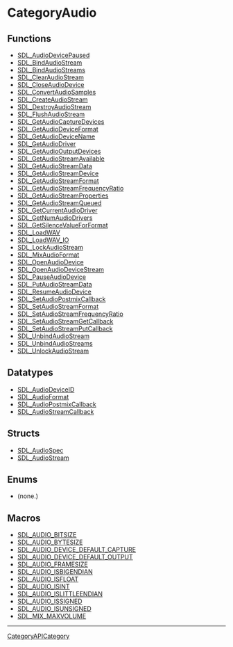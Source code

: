 # CategoryAudio

## Functions

<!-- DO NOT HAND-EDIT CATEGORY LISTS, THEY ARE AUTOGENERATED AND WILL BE OVERWRITTEN, BASED ON TAGS IN INDIVIDUAL PAGE FOOTERS. EDIT THOSE INSTEAD. -->
<!-- BEGIN CATEGORY LIST: CategoryAudio, CategoryAPIFunction -->
- [SDL_AudioDevicePaused](SDL_AudioDevicePaused)
- [SDL_BindAudioStream](SDL_BindAudioStream)
- [SDL_BindAudioStreams](SDL_BindAudioStreams)
- [SDL_ClearAudioStream](SDL_ClearAudioStream)
- [SDL_CloseAudioDevice](SDL_CloseAudioDevice)
- [SDL_ConvertAudioSamples](SDL_ConvertAudioSamples)
- [SDL_CreateAudioStream](SDL_CreateAudioStream)
- [SDL_DestroyAudioStream](SDL_DestroyAudioStream)
- [SDL_FlushAudioStream](SDL_FlushAudioStream)
- [SDL_GetAudioCaptureDevices](SDL_GetAudioCaptureDevices)
- [SDL_GetAudioDeviceFormat](SDL_GetAudioDeviceFormat)
- [SDL_GetAudioDeviceName](SDL_GetAudioDeviceName)
- [SDL_GetAudioDriver](SDL_GetAudioDriver)
- [SDL_GetAudioOutputDevices](SDL_GetAudioOutputDevices)
- [SDL_GetAudioStreamAvailable](SDL_GetAudioStreamAvailable)
- [SDL_GetAudioStreamData](SDL_GetAudioStreamData)
- [SDL_GetAudioStreamDevice](SDL_GetAudioStreamDevice)
- [SDL_GetAudioStreamFormat](SDL_GetAudioStreamFormat)
- [SDL_GetAudioStreamFrequencyRatio](SDL_GetAudioStreamFrequencyRatio)
- [SDL_GetAudioStreamProperties](SDL_GetAudioStreamProperties)
- [SDL_GetAudioStreamQueued](SDL_GetAudioStreamQueued)
- [SDL_GetCurrentAudioDriver](SDL_GetCurrentAudioDriver)
- [SDL_GetNumAudioDrivers](SDL_GetNumAudioDrivers)
- [SDL_GetSilenceValueForFormat](SDL_GetSilenceValueForFormat)
- [SDL_LoadWAV](SDL_LoadWAV)
- [SDL_LoadWAV_IO](SDL_LoadWAV_IO)
- [SDL_LockAudioStream](SDL_LockAudioStream)
- [SDL_MixAudioFormat](SDL_MixAudioFormat)
- [SDL_OpenAudioDevice](SDL_OpenAudioDevice)
- [SDL_OpenAudioDeviceStream](SDL_OpenAudioDeviceStream)
- [SDL_PauseAudioDevice](SDL_PauseAudioDevice)
- [SDL_PutAudioStreamData](SDL_PutAudioStreamData)
- [SDL_ResumeAudioDevice](SDL_ResumeAudioDevice)
- [SDL_SetAudioPostmixCallback](SDL_SetAudioPostmixCallback)
- [SDL_SetAudioStreamFormat](SDL_SetAudioStreamFormat)
- [SDL_SetAudioStreamFrequencyRatio](SDL_SetAudioStreamFrequencyRatio)
- [SDL_SetAudioStreamGetCallback](SDL_SetAudioStreamGetCallback)
- [SDL_SetAudioStreamPutCallback](SDL_SetAudioStreamPutCallback)
- [SDL_UnbindAudioStream](SDL_UnbindAudioStream)
- [SDL_UnbindAudioStreams](SDL_UnbindAudioStreams)
- [SDL_UnlockAudioStream](SDL_UnlockAudioStream)
<!-- END CATEGORY LIST -->

## Datatypes

<!-- DO NOT HAND-EDIT CATEGORY LISTS, THEY ARE AUTOGENERATED AND WILL BE OVERWRITTEN, BASED ON TAGS IN INDIVIDUAL PAGE FOOTERS. EDIT THOSE INSTEAD. -->
<!-- BEGIN CATEGORY LIST: CategoryAudio, CategoryAPIDatatype -->
- [SDL_AudioDeviceID](SDL_AudioDeviceID)
- [SDL_AudioFormat](SDL_AudioFormat)
- [SDL_AudioPostmixCallback](SDL_AudioPostmixCallback)
- [SDL_AudioStreamCallback](SDL_AudioStreamCallback)
<!-- END CATEGORY LIST -->

## Structs

<!-- DO NOT HAND-EDIT CATEGORY LISTS, THEY ARE AUTOGENERATED AND WILL BE OVERWRITTEN, BASED ON TAGS IN INDIVIDUAL PAGE FOOTERS. EDIT THOSE INSTEAD. -->
<!-- BEGIN CATEGORY LIST: CategoryAudio, CategoryAPIStruct -->
- [SDL_AudioSpec](SDL_AudioSpec)
- [SDL_AudioStream](SDL_AudioStream)
<!-- END CATEGORY LIST -->

## Enums

<!-- DO NOT HAND-EDIT CATEGORY LISTS, THEY ARE AUTOGENERATED AND WILL BE OVERWRITTEN, BASED ON TAGS IN INDIVIDUAL PAGE FOOTERS. EDIT THOSE INSTEAD. -->
<!-- BEGIN CATEGORY LIST: CategoryAudio, CategoryAPIEnum -->
- (none.)
<!-- END CATEGORY LIST -->

## Macros

<!-- DO NOT HAND-EDIT CATEGORY LISTS, THEY ARE AUTOGENERATED AND WILL BE OVERWRITTEN, BASED ON TAGS IN INDIVIDUAL PAGE FOOTERS. EDIT THOSE INSTEAD. -->
<!-- BEGIN CATEGORY LIST: CategoryAudio, CategoryAPIMacro -->
- [SDL_AUDIO_BITSIZE](SDL_AUDIO_BITSIZE)
- [SDL_AUDIO_BYTESIZE](SDL_AUDIO_BYTESIZE)
- [SDL_AUDIO_DEVICE_DEFAULT_CAPTURE](SDL_AUDIO_DEVICE_DEFAULT_CAPTURE)
- [SDL_AUDIO_DEVICE_DEFAULT_OUTPUT](SDL_AUDIO_DEVICE_DEFAULT_OUTPUT)
- [SDL_AUDIO_FRAMESIZE](SDL_AUDIO_FRAMESIZE)
- [SDL_AUDIO_ISBIGENDIAN](SDL_AUDIO_ISBIGENDIAN)
- [SDL_AUDIO_ISFLOAT](SDL_AUDIO_ISFLOAT)
- [SDL_AUDIO_ISINT](SDL_AUDIO_ISINT)
- [SDL_AUDIO_ISLITTLEENDIAN](SDL_AUDIO_ISLITTLEENDIAN)
- [SDL_AUDIO_ISSIGNED](SDL_AUDIO_ISSIGNED)
- [SDL_AUDIO_ISUNSIGNED](SDL_AUDIO_ISUNSIGNED)
- [SDL_MIX_MAXVOLUME](SDL_MIX_MAXVOLUME)
<!-- END CATEGORY LIST -->

----
[CategoryAPICategory](CategoryAPICategory)

